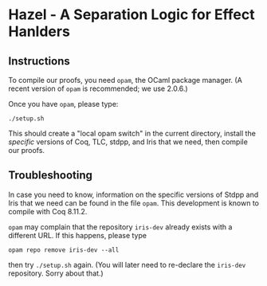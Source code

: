 # Hazel - A Separation Logic for Effect Hanlders

## Instructions

  To compile our proofs, you need `opam`, the OCaml package manager.
    (A recent version of `opam` is recommended; we use 2.0.6.)

  Once you have `opam`, please type:

    ./setup.sh

  This should create a "local opam switch" in the current directory, install
  the *specific* versions of Coq, TLC, stdpp, and Iris that we need, then
  compile our proofs.

## Troubleshooting

  In case you need to know, information on the specific versions of
  Stdpp and Iris that we need can be found in the file `opam`. This
  development is known to compile with Coq 8.11.2.

  `opam` may complain that the repository `iris-dev` already exists
  with a different URL. If this happens, please type

    opam repo remove iris-dev --all

  then try `./setup.sh` again. (You will later need to re-declare
  the `iris-dev` repository. Sorry about that.)
